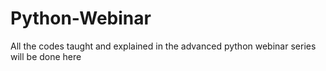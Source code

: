 # Python-Webinar
All the codes taught and explained in the advanced python webinar series will be done here
